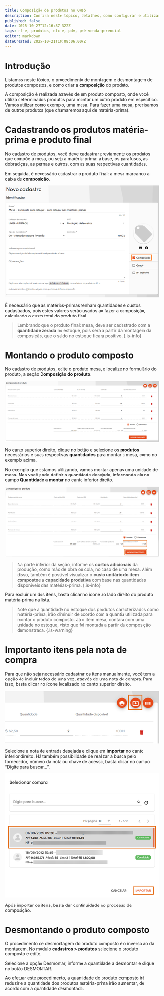 ```yaml
---
title: Composição de produtos no GWeb
description: Confira neste tópico, detalhes, como configurar e utilizar a composição de produtos no GWeb.
published: false
date: 2025-10-27T12:16:37.322Z
tags: nf-e, produtos, nfc-e, pdv, pré-venda-gerencial
editor: markdown
dateCreated: 2025-10-21T19:08:06.007Z
---
```


# Introdução
Listamos neste tópico, o procedimento de montagem e desmontagem de produtos compostos, e como criar a **composição** do produto.

A composição é realizada através de um produto composto, onde você utiliza determinados produtos para montar um outro produto em específico.
Vamos utilizar como exemplo, uma mesa. Para fazer uma mesa, precisamos de outros produtos (que chamaremos aqui de matéria-prima).

# Cadastrando os produtos matéria-prima e produto final

No cadastro de produtos, você deve cadastrar previamente os produtos que compõe a mesa, ou seja a matéria-prima: a base, os parafusos, as dobradiças, as pernas e outros, com as suas respectivas quantidades.

Em seguida, é necessário cadastrar o produto final: a mesa marcando a caixa de **composição**.

![Cadastro da mesa](/tutoriais/composicao/1_cadastro_mesa.png)

É necessário que as matérias-primas tenham quantidades e custos cadastrados, pois estes valores serão usados ao fazer a composição, calculando o custo total do produto final.

> Lembrando que o produto final: mesa, deve ser cadastrado com a **quantidade zerada** no estoque, pois será a partir da montagem da composição, que o saldo no estoque ficará positivo.
{.is-info}

# Montando o produto composto

No cadastro de produtos, edite o produto mesa, e localize no formulário do produto, a seção **Composição do produto**.

![Formulário da composição do produto](/tutoriais/composicao/2_form_parcial_homolog.png)

No canto superior direito, clique no botão <em class="mdi mdi-barcode"></em> e selecione os **produtos** necessários e suas respectivas **quantidades** para montar a mesa, como no exemplo acima.

No exemplo que estamos utilizando, vamos montar apenas uma unidade de mesa. Mas você pode definir a quantidade desejada, informando ela no campo **Quantidade a montar** no canto inferior direito.

![Informar quantidade a montar](/tutoriais/composicao/3_form_parcial_quantidade_montar.png)

> Na parte inferior da seção, informe os **custos adicionais** da produção, como mão de obra ou cola, no caso de uma mesa. Além disso, também é possível visualizar o **custo unitário do item composto**e  a **capacidade produtiva** com base nas quantidades disponíveis das matérias-prima.
{.is-info}

Para excluir um dos itens, basta clicar no ícone <em class="mdi mdi-trash-can" style="color: #b24040"></em> ao lado direito do produto matéria-prima na lista.

> Note que a quantidade no estoque dos produtos caracterizados como matéria-prima, irão diminuir de acordo com a quantia utilizada para montar o produto composto.
Já o item mesa, contará com uma unidade no estoque, visto que foi montada a partir da composição demonstrada.
{.is-warning}

# Importanto itens pela nota de compra

Para que não seja necessário cadastrar os itens manualmente, você tem a opção de incluir todos de uma vez, através de uma nota de compra.
Para isso, basta clicar no ícone <em class="mdi mdi-download-box-outline"></em> localizado no canto superior direito.

![Botão para importar compra](/tutoriais/composicao/4_botao_importar_compra.png)

Selecione a nota de entrada desejada e clique em **importar** no canto inferior direito. Há também possibilidade de realizar a busca pelo fornecedor, número da nota ou chave de acesso, basta clicar no campo “Digite para buscar...”.

![Botão para importar nota de compra](/tutoriais/composicao/5_selecionar_e_importar.png)

Após importar os itens, basta dar continuidade no processo de composição. 

# Desmontando o produto composto

O procedimento de desmontagem do produto composto é o inverso ao da montagem. No módulo **cadastros > produtos** selecione o produto composto e edite.

Selecione a opção Desmontar, informe a quantidade a desmontar e clique no botão <span class="mat mat-button mat-accent">DESMONTAR</span>.

Ao efetuar este procedimento, a quantidade do produto composto irá reduzir e a quantidade dos produtos matéria-prima irão aumentar, de acordo com a quantidade desmontada.


